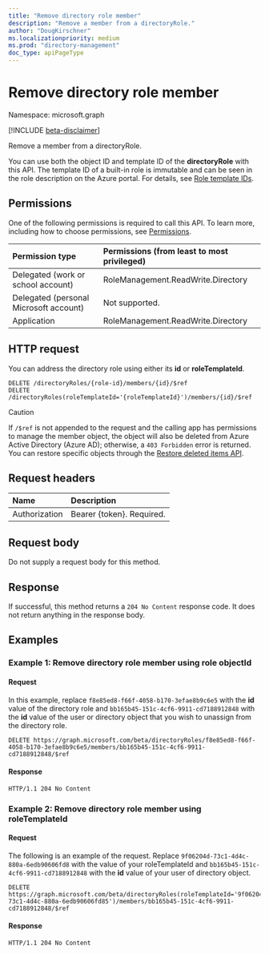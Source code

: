 ```yaml
---
title: "Remove directory role member"
description: "Remove a member from a directoryRole."
author: "DougKirschner"
ms.localizationpriority: medium
ms.prod: "directory-management"
doc_type: apiPageType
---
```


# Remove directory role member

Namespace: microsoft.graph

[!INCLUDE [beta-disclaimer](../../includes/beta-disclaimer.md)]

Remove a member from a directoryRole.

You can use both the object ID and template ID of the **directoryRole** with this API. The template ID of a built-in role is immutable and can be seen in the role description on the Azure portal. For details, see [Role template IDs](/azure/active-directory/users-groups-roles/directory-assign-admin-roles#role-template-ids).

## Permissions

One of the following permissions is required to call this API. To learn more, including how to choose permissions, see [Permissions](/graph/permissions-reference).


|Permission type      | Permissions (from least to most privileged)              |
|:--------------------|:---------------------------------------------------------|
|Delegated (work or school account) | RoleManagement.ReadWrite.Directory    |
|Delegated (personal Microsoft account) | Not supported.    |
|Application | RoleManagement.ReadWrite.Directory |

## HTTP request

You can address the directory role using either its **id** or **roleTemplateId**.
<!-- { "blockType": "ignored" } -->
```http
DELETE /directoryRoles/{role-id}/members/{id}/$ref
DELETE /directoryRoles(roleTemplateId='{roleTemplateId}')/members/{id}/$ref
```
> [!CAUTION]
> If `/$ref` is not appended to the request and the calling app has permissions to manage the member object, the object will also be deleted from Azure Active Directory (Azure AD); otherwise, a `403 Forbidden` error is returned. You can restore specific objects through the [Restore deleted items API](directory-deleteditems-restore.md).

## Request headers

| Name       | Description|
|:---------------|:--------|
| Authorization  | Bearer {token}. Required. |

## Request body

Do not supply a request body for this method.

## Response

If successful, this method returns a `204 No Content` response code. It does not return anything in the response body.

## Examples

### Example 1: Remove directory role member using role objectId

#### Request

In this example, replace `f8e85ed8-f66f-4058-b170-3efae8b9c6e5` with the **id** value of the directory role and `bb165b45-151c-4cf6-9911-cd7188912848` with the **id** value of the user or directory object that you wish to unassign from the directory role.

<!-- {
  "blockType": "request",
  "name": "delete_directoryobject_from_directoryrole"
}-->

```http
DELETE https://graph.microsoft.com/beta/directoryRoles/f8e85ed8-f66f-4058-b170-3efae8b9c6e5/members/bb165b45-151c-4cf6-9911-cd7188912848/$ref
```


#### Response
<!-- {
  "blockType": "response",
  "truncated": true
} -->

```http
HTTP/1.1 204 No Content
```

### Example 2: Remove directory role member using roleTemplateId

#### Request

The following is an example of the request. Replace `9f06204d-73c1-4d4c-880a-6edb90606fd8` with the value of your roleTemplateId and `bb165b45-151c-4cf6-9911-cd7188912848` with the **id** value of your user of directory object.

<!-- {
  "blockType": "request",
  "name": "delete_directoryobject_from_directoryrole_templateId"
}-->

```http
DELETE https://graph.microsoft.com/beta/directoryRoles(roleTemplateId='9f06204d-73c1-4d4c-880a-6edb90606fd85')/members/bb165b45-151c-4cf6-9911-cd7188912848/$ref
```



#### Response
<!-- {
  "blockType": "response",
  "truncated": true
} -->

```http
HTTP/1.1 204 No Content
```

<!-- uuid: 8fcb5dbc-d5aa-4681-8e31-b001d5168d79
2015-10-25 14:57:30 UTC -->
<!--
{
  "type": "#page.annotation",
  "description": "Delete a member",
  "keywords": "",
  "section": "documentation",
  "tocPath": "",
  "suppressions": [
  ]
}
-->


